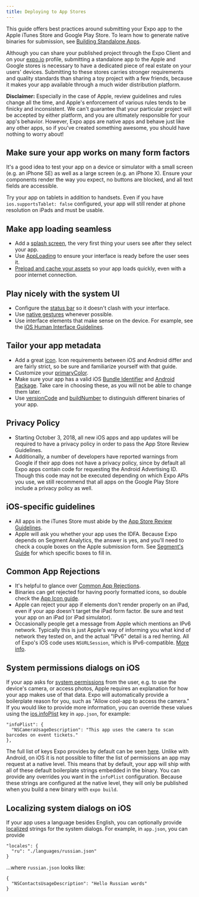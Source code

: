 ```yaml
---
title: Deploying to App Stores
---
```


This guide offers best practices around submitting your Expo app to the Apple iTunes Store and Google Play Store. To learn how to generate native binaries for submission, see [Building Standalone Apps](./building-standalone-apps.html).

Although you can share your published project through the Expo Client and on your [expo.io](https://expo.io) profile, submitting a standalone app to the Apple and Google stores is necessary to have a dedicated piece of real estate on your users' devices. Submitting to these stores carries stronger requirements and quality standards than sharing a toy project with a few friends, because it makes your app available through a much wider distribution platform.

**Disclaimer:** Especially in the case of Apple, review guidelines and rules change all the time, and Apple's enforcement of various rules tends to be finicky and inconsistent. We can't guarantee that your particular project will be accepted by either platform, and you are ultimately responsible for your app's behavior. However, Expo apps are native apps and behave just like any other apps, so if you've created something awesome, you should have nothing to worry about!

## Make sure your app works on many form factors

It's a good idea to test your app on a device or simulator with a small screen (e.g. an iPhone SE) as well as a large screen (e.g. an iPhone X). Ensure your components render the way you expect, no buttons are blocked, and all text fields are accessible.

Try your app on tablets in addition to handsets. Even if you have `ios.supportsTablet: false` configured, your app will still render at phone resolution on iPads and must be usable.

## Make app loading seamless

- Add a [splash screen](../guides/splash-screens.html), the very first thing your users see after they select your app.
- Use [AppLoading](../sdk/app-loading.html) to ensure your interface is ready before the user sees it.
- [Preload and cache your assets](../guides/preloading-and-caching-assets.html) so your app loads quickly, even with a poor internet connection.

## Play nicely with the system UI

- Configure the [status bar](../guides/configuring-statusbar.html) so it doesn't clash with your interface.
- Use [native gestures](../sdk/gesture-handler.html) whenever possible.
- Use interface elements that make sense on the device. For example, see the [iOS Human Interface Guidelines](https://developer.apple.com/ios/human-interface-guidelines/overview/themes/).

## Tailor your app metadata

- Add a great [icon](../guides/app-icons.html). Icon requirements between iOS and Android differ and are fairly strict, so be sure and familiarize yourself with that guide.
- Customize your [primaryColor](../guides/configuration.html#primarycolor).
- Make sure your app has a valid iOS [Bundle Identifier](../guides/configuration.html#bundleidentifier) and [Android Package](../guides/configuration.html#package). Take care in choosing these, as you will not be able to change them later.
- Use [versionCode](../guides/configuration.html#versioncode) and [buildNumber](../guides/configuration.html#buildnumber) to distinguish different binaries of your app.

## Privacy Policy

- Starting October 3, 2018, all new iOS apps and app updates will be required to have a privacy policy in order to pass the App Store Review Guidelines.
- Additionally, a number of developers have reported warnings from Google if their app does not have a privacy policy, since by default all Expo apps contain code for requesting the Android Advertising ID. Though this code may not be executed depending on which Expo APIs you use, we still recommend that all apps on the Google Play Store include a privacy policy as well.

## iOS-specific guidelines

- All apps in the iTunes Store must abide by the [App Store Review Guidelines](https://developer.apple.com/app-store/review/guidelines/).
- Apple will ask you whether your app uses the IDFA. Because Expo depends on Segment Analytics, the answer is yes, and you'll need to check a couple boxes on the Apple submission form. See [Segment's Guide](https://segment.com/docs/sources/mobile/ios/quickstart/#step-5-submitting-to-the-app-store) for which specific boxes to fill in.

## Common App Rejections

- It's helpful to glance over [Common App Rejections](https://developer.apple.com/app-store/review/rejections/).
- Binaries can get rejected for having poorly formatted icons, so double check the [App Icon guide](../guides/app-icons.html).
- Apple can reject your app if elements don't render properly on an iPad, even if your app doesn't target the iPad form factor. Be sure and test your app on an iPad (or iPad simulator).
- Occasionally people get a message from Apple which mentions an IPv6 network. Typically this is just Apple's way of informing you what kind of network they tested on, and the actual "IPv6" detail is a red herring. All of Expo's iOS code uses `NSURLSession`, which is IPv6-compatible. [More info](https://forums.expo.io/t/ios-standalone-rejected-at-review-because-of-ipv6/7062).

## System permissions dialogs on iOS

If your app asks for [system permissions](../sdk/permissions.html) from the user, e.g. to use the device's camera, or access photos, Apple requires an explanation for how your app makes use of that data. Expo will automatically provide a boilerplate reason for you, such as "Allow cool-app to access the camera." If you would like to provide more information, you can override these values using the [ios.infoPlist](../workflow/configuration) key in `app.json`, for example:

```
"infoPlist": {
  "NSCameraUsageDescription": "This app uses the camera to scan barcodes on event tickets."
},
```

The full list of keys Expo provides by default can be seen [here](https://github.com/expo/expo/blob/master/exponent-view-template/ios/exponent-view-template/Supporting/Info.plist#L28-L41). Unlike with Android, on iOS it is not possible to filter the list of permissions an app may request at a native level. This means that by default, your app will ship with all of these default boilerplate strings embedded in the binary. You can provide any overrides you want in the `infoPlist` configuration. Because these strings are configured at the native level, they will only be published when you build a new binary with `expo build`.

## Localizing system dialogs on iOS

If your app uses a language besides English, you can optionally provide [localized](../sdk/localization.html) strings for the system dialogs. For example, in `app.json`, you can provide

```
"locales": {
  "ru": "./languages/russian.json"
}
```

...where `russian.json` looks like:

```
{
  "NSContactsUsageDescription": "Hello Russian words"
}
```
